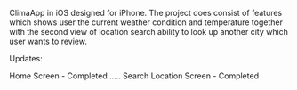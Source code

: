 ClimaApp in iOS designed for iPhone. The project does consist of features which shows user the current weather condition and temperature together with the second view of location search ability to look up another city which user wants to review.

Updates:

Home Screen - Completed .....
Search Location Screen - Completed
